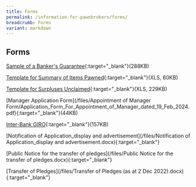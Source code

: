```yaml
---
title: Forms
permalink: /information-for-pawnbrokers/forms/
breadcrumb: Forms
variant: markdown
---
```

Forms
---

[Sample of a Banker's Guarantee](/files/BGTemplate(revised2Apr2019).pdf){:target="_blank"}(288KB)

[Template for Summary of Items Pawned](/files/Summaryofitemspawned(version2.0)(1Jun2012)(1).xls){:target="_blank"}(XLS, 60KB)

[Template for Surpluses Unclaimed](/files/Surplusesunclaimed(version2.0)(1Jun2012).xls){:target="_blank"}(XLS, 229KB)

[Manager Application Form](/files/Appointment of Manager Form/Application_Form_For_Appointment_of_Manager_dated_19_Feb_2024.pdf){:target="_blank"}(44KB)

[Inter-Bank GIRO](/files/PB_03082017_GIROFORM(website_forms).pdf){:target="_blank"}(157KB)

[Notification of Application_display and advertisement](/files/Notification of Application_display and advertisement.docx){:target="_blank"}

[Public Notice for the transfer of pledges](/files/Public Notice for the transfer of pledges.docx){:target="_blank"}

[Transfer of Pledges](/files/Transfer of Pledges (as at 2 Dec 2022).docx){:target="_blank"}